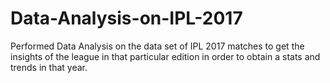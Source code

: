 # Data-Analysis-on-IPL-2017
Performed Data Analysis on the data set of IPL 2017 matches to get the insights of the league in that particular edition in order to obtain a stats and trends in that year.
